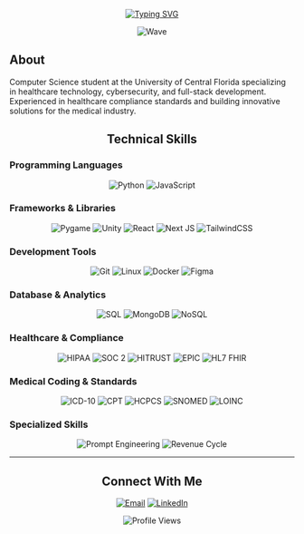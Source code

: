 <div align="center">

[![Typing SVG](https://readme-typing-svg.demolab.com?font=Roboto&weight=500&size=28&pause=1000&color=2F81F7&center=true&vCenter=true&width=600&lines=Thomas+Kantecki;Computer+Science+Student;Healthcare+Tech+Developer;AI+%26+Cybersecurity+Enthusiast)](https://git.io/typing-svg)

![Wave](https://raw.githubusercontent.com/mayhemantt/mayhemantt/Update/svg/Bottom.svg)

</div>

## About

Computer Science student at the University of Central Florida specializing in healthcare technology, cybersecurity, and full-stack development. Experienced in healthcare compliance standards and building innovative solutions for the medical industry.

<div align="center">
  
## Technical Skills

</div>

### Programming Languages
<div align="center">

![Python](https://img.shields.io/badge/python-3670A8?style=for-the-badge&logo=python&logoColor=ffdd54)
![JavaScript](https://img.shields.io/badge/javascript-%23323330.svg?style=for-the-badge&logo=javascript&logoColor=%23F7DF1E)

</div>

### Frameworks & Libraries
<div align="center">

![Pygame](https://img.shields.io/badge/Pygame-3776AB?style=for-the-badge&logo=python&logoColor=white)
![Unity](https://img.shields.io/badge/unity-%23000000.svg?style=for-the-badge&logo=unity&logoColor=white)
![React](https://img.shields.io/badge/react-%2320232a.svg?style=for-the-badge&logo=react&logoColor=%2361DAFB)
![Next JS](https://img.shields.io/badge/Next-black?style=for-the-badge&logo=next.js&logoColor=white)
![TailwindCSS](https://img.shields.io/badge/tailwindcss-%2338B2AC.svg?style=for-the-badge&logo=tailwind-css&logoColor=white)

</div>

### Development Tools
<div align="center">

![Git](https://img.shields.io/badge/git-%23F05033.svg?style=for-the-badge&logo=git&logoColor=white)
![Linux](https://img.shields.io/badge/Linux-FCC624?style=for-the-badge&logo=linux&logoColor=black)
![Docker](https://img.shields.io/badge/docker-%230db7ed.svg?style=for-the-badge&logo=docker&logoColor=white)
![Figma](https://img.shields.io/badge/figma-%23F24E1E.svg?style=for-the-badge&logo=figma&logoColor=white)

</div>

### Database & Analytics
<div align="center">

![SQL](https://img.shields.io/badge/SQL-336791?style=for-the-badge&logo=postgresql&logoColor=white)
![MongoDB](https://img.shields.io/badge/MongoDB-%234ea94b.svg?style=for-the-badge&logo=mongodb&logoColor=white)
![NoSQL](https://img.shields.io/badge/NoSQL-FF6B35?style=for-the-badge&logoColor=white)

</div>

### Healthcare & Compliance
<div align="center">

![HIPAA](https://img.shields.io/badge/HIPAA-0052CC?style=for-the-badge&logoColor=white)
![SOC 2](https://img.shields.io/badge/SOC%202-FF6B6B?style=for-the-badge&logoColor=white)
![HITRUST](https://img.shields.io/badge/HITRUST-4ECDC4?style=for-the-badge&logoColor=white)
![EPIC](https://img.shields.io/badge/EPIC-6C5CE7?style=for-the-badge&logoColor=white)
![HL7 FHIR](https://img.shields.io/badge/HL7%20FHIR-00D084?style=for-the-badge&logoColor=white)

</div>

### Medical Coding & Standards
<div align="center">

![ICD-10](https://img.shields.io/badge/ICD--10-FF7675?style=for-the-badge&logoColor=white)
![CPT](https://img.shields.io/badge/CPT-74B9FF?style=for-the-badge&logoColor=white)
![HCPCS](https://img.shields.io/badge/HCPCS-FDCB6E?style=for-the-badge&logoColor=black)
![SNOMED](https://img.shields.io/badge/SNOMED-A29BFE?style=for-the-badge&logoColor=white)
![LOINC](https://img.shields.io/badge/LOINC-55A3FF?style=for-the-badge&logoColor=white)

</div>

### Specialized Skills
<div align="center">

![Prompt Engineering](https://img.shields.io/badge/Prompt%20Engineering-00B894?style=for-the-badge&logoColor=white)
![Revenue Cycle](https://img.shields.io/badge/Revenue%20Cycle-E17055?style=for-the-badge&logoColor=white)

</div>

---

<div align="center">
  
## Connect With Me

[![Email](https://img.shields.io/badge/Gmail-D14836?style=for-the-badge&logo=gmail&logoColor=white)](mailto:thomaskantecki2003@gmail.com)
[![LinkedIn](https://img.shields.io/badge/LinkedIn-0077B5?style=for-the-badge&logo=linkedin&logoColor=white)](https://www.linkedin.com/in/thomas-kantecki-836b39271)

<img src="https://komarev.com/ghpvc/?username=CodingWithKantecki&label=Profile%20views&color=0e75b6&style=flat" alt="Profile Views" />

</div>
